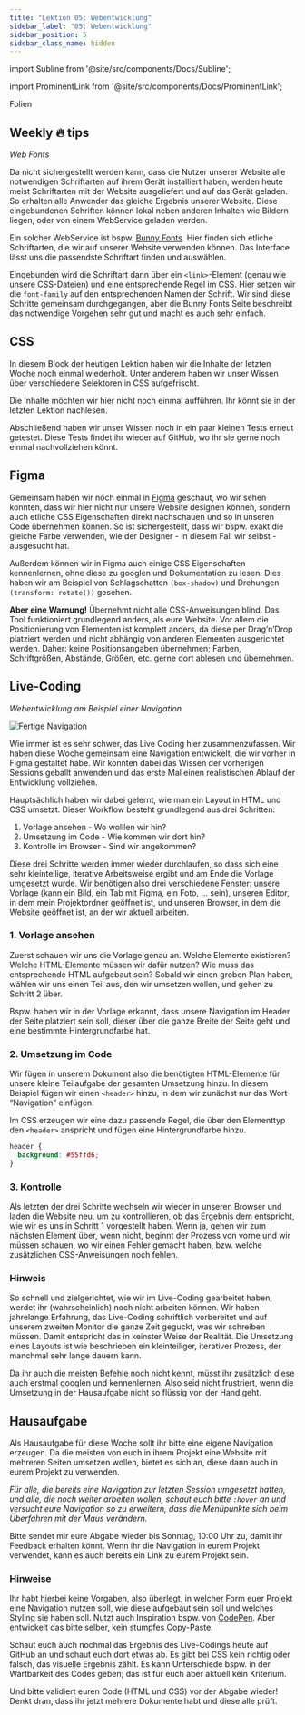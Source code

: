 ```yaml
---
title: "Lektion 05: Webentwicklung"
sidebar_label: "05: Webentwicklung"
sidebar_position: 5
sidebar_class_name: hidden
---
```


import Subline from '@site/src/components/Docs/Subline';

<Subline text="Wissen wird Website" />

import ProminentLink from '@site/src/components/Docs/ProminentLink';

<ProminentLink link="https://docs.google.com/presentation/d/14EoCps17dZHYhCic13CM6KHBDhbAWhxDDTiuiPZs7M4">Folien</ProminentLink>

## Weekly 🔥 tips

_Web Fonts_

Da nicht sichergestellt werden kann, dass die Nutzer unserer Website alle notwendigen Schriftarten auf ihrem Gerät installiert haben, werden heute meist Schriftarten mit der Website ausgeliefert und auf das Gerät geladen. So erhalten alle Anwender das gleiche Ergebnis unserer Website. Diese eingebundenen Schriften können lokal neben anderen Inhalten wie Bildern liegen, oder von einem WebService geladen werden.

Ein solcher WebService ist bspw. [Bunny Fonts](https://fonts.bunny.net/). Hier finden sich etliche Schriftarten, die wir auf unserer Website verwenden können. Das Interface lässt uns die passendste Schriftart finden und auswählen.

Eingebunden wird die Schriftart dann über ein `<link>`-Element (genau wie unsere CSS-Dateien) und eine entsprechende Regel im CSS. Hier setzen wir die `font-family` auf den entsprechenden Namen der Schrift. Wir sind diese Schritte gemeinsam durchgegangen, aber die Bunny Fonts Seite beschreibt das notwendige Vorgehen sehr gut und macht es auch sehr einfach.

## CSS

In diesem Block der heutigen Lektion haben wir die Inhalte der letzten Woche noch einmal wiederholt. Unter anderem haben wir unser Wissen über verschiedene Selektoren in CSS aufgefrischt.

Die Inhalte möchten wir hier nicht noch einmal aufführen. Ihr könnt sie in der letzten Lektion nachlesen.

Abschließend haben wir unser Wissen noch in ein paar kleinen Tests erneut getestet. Diese Tests findet ihr wieder auf GitHub, wo ihr sie gerne noch einmal nachvollziehen könnt.

## Figma

Gemeinsam haben wir noch einmal in [Figma](https://www.figma.com/) geschaut, wo wir sehen konnten, dass wir hier nicht nur unsere Website designen können, sondern auch etliche CSS Eigenschaften direkt nachschauen und so in unseren Code übernehmen können. So ist sichergestellt, dass wir bspw. exakt die gleiche Farbe verwenden, wie der Designer - in diesem Fall wir selbst - ausgesucht hat.

Außerdem können wir in Figma auch einige CSS Eigenschaften kennenlernen, ohne diese zu googlen und Dokumentation zu lesen. Dies haben wir am Beispiel von Schlagschatten `(box-shadow)` und Drehungen `(transform: rotate())` gesehen.

**Aber eine Warnung!** Übernehmt nicht alle CSS-Anweisungen blind. Das Tool funktioniert grundlegend anders, als eure Website. Vor allem die Positionierung von Elementen ist komplett anders, da diese per Drag’n’Drop platziert werden und nicht abhängig von anderen Elementen ausgerichtet werden. Daher: keine Positionsangaben übernehmen; Farben, Schriftgrößen, Abstände, Größen, etc. gerne dort ablesen und übernehmen.

## Live-Coding

_Webentwicklung am Beispiel einer Navigation_

![Fertige Navigation](/img/lessons/05/navi.png)

Wie immer ist es sehr schwer, das Live Coding hier zusammenzufassen. Wir haben diese Woche gemeinsam eine Navigation entwickelt, die wir vorher in Figma gestaltet habe. Wir konnten dabei das Wissen der vorherigen Sessions geballt anwenden und das erste Mal einen realistischen Ablauf der Entwicklung vollziehen.

Hauptsächlich haben wir dabei gelernt, wie man ein Layout in HTML und CSS umsetzt. Dieser Workflow besteht grundlegend aus drei Schritten:

1. Vorlage ansehen - Wo wolllen wir hin?
2. Umsetzung im Code - Wie kommen wir dort hin?
3. Kontrolle im Browser - Sind wir angekommen?

Diese drei Schritte werden immer wieder durchlaufen, so dass sich eine sehr kleinteilige, iterative Arbeitsweise ergibt und am Ende die Vorlage umgesetzt wurde. Wir benötigen also drei verschiedene Fenster: unsere Vorlage (kann ein Bild, ein Tab mit Figma, ein Foto, … sein), unseren Editor, in dem mein Projektordner geöffnet ist, und unseren Browser, in dem die Website geöffnet ist, an der wir aktuell arbeiten.

### 1. Vorlage ansehen

Zuerst schauen wir uns die Vorlage genau an. Welche Elemente existieren? Welche HTML-Elemente müssen wir dafür nutzen? Wie muss das entsprechende HTML aufgebaut sein?
Sobald wir einen groben Plan haben, wählen wir uns einen Teil aus, den wir umsetzen wollen, und gehen zu Schritt 2 über.

Bspw. haben wir in der Vorlage erkannt, dass unsere Navigation im Header der Seite platziert sein soll, dieser über die ganze Breite der Seite geht und eine bestimmte Hintergrundfarbe hat.

### 2. Umsetzung im Code

Wir fügen in unserem Dokument also die benötigten HTML-Elemente für unsere kleine Teilaufgabe der gesamten Umsetzung hinzu. In diesem Beispiel fügen wir einen `<header>` hinzu, in dem wir zunächst nur das Wort “Navigation” einfügen.

Im CSS erzeugen wir eine dazu passende Regel, die über den Elementtyp den `<header>` anspricht und fügen eine Hintergrundfarbe hinzu.

```css
header {
  background: #55ffd6;
}
```

### 3. Kontrolle

Als letzten der drei Schritte wechseln wir wieder in unseren Browser und laden die Website neu, um zu kontrollieren, ob das Ergebnis dem entspricht, wie wir es uns in Schritt 1 vorgestellt haben. Wenn ja, gehen wir zum nächsten Element über, wenn nicht, beginnt der Prozess von vorne und wir müssen schauen, wo wir einen Fehler gemacht haben, bzw. welche zusätzlichen CSS-Anweisungen noch fehlen.

### Hinweis

So schnell und zielgerichtet, wie wir im Live-Coding gearbeitet haben, werdet ihr (wahrscheinlich) noch nicht arbeiten können. Wir haben jahrelange Erfahrung, das Live-Coding schriftlich vorbereitet und auf unserem zweiten Monitor die ganze Zeit geguckt, was wir schreiben müssen. Damit entspricht das in keinster Weise der Realität. Die Umsetzung eines Layouts ist wie beschrieben ein kleinteiliger, iterativer Prozess, der manchmal sehr lange dauern kann.

Da ihr auch die meisten Befehle noch nicht kennt, müsst ihr zusätzlich diese auch erstmal googlen und kennenlernen. Also seid nicht frustriert, wenn die Umsetzung in der Hausaufgabe nicht so flüssig von der Hand geht.

## Hausaufgabe

Als Hausaufgabe für diese Woche sollt ihr bitte eine eigene Navigation erzeugen. Da die meisten von euch in ihrem Projekt eine Website mit mehreren Seiten umsetzen wollen, bietet es sich an, diese dann auch in eurem Projekt zu verwenden.

_Für alle, die bereits eine Navigation zur letzten Session umgesetzt hatten, und alle, die noch weiter arbeiten wollen, schaut euch bitte `:hover` an und versucht eure Navigation so zu erweitern, dass die Menüpunkte sich beim Überfahren mit der Maus verändern._

Bitte sendet mir eure Abgabe wieder bis Sonntag, 10:00 Uhr zu, damit ihr Feedback erhalten könnt. Wenn ihr die Navigation in eurem Projekt verwendet, kann es auch bereits ein Link zu eurem Projekt sein.

### Hinweise

Ihr habt hierbei keine Vorgaben, also überlegt, in welcher Form euer Projekt eine Navigation nutzen soll, wie diese aufgebaut sein soll und welches Styling sie haben soll. Nutzt auch Inspiration bspw. von [CodePen](https://codepen.io/search/pens?q=navigation). Aber entwickelt das bitte selber, kein stumpfes Copy-Paste.

Schaut euch auch nochmal das Ergebnis des Live-Codings heute auf GitHub an und schaut euch dort etwas ab. Es gibt bei CSS kein richtig oder falsch, das visuelle Ergebnis zählt. Es kann Unterschiede bspw. in der Wartbarkeit des Codes geben; das ist für euch aber aktuell kein Kriterium.

Und bitte validiert euren Code (HTML und CSS) vor der Abgabe wieder! Denkt dran, dass ihr jetzt mehrere Dokumente habt und diese alle prüft.
